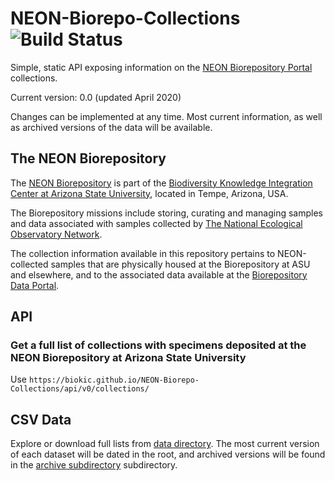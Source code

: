 # NEON-Biorepo-Collections ![Build Status](https://travis-ci.com/BioKIC/NEON-Biorepo-Collections.svg?branch=api)

Simple, static API exposing information on the [NEON Biorepository Portal](https://biorepo.neonscience.org/) collections.

Current version: 0.0 (updated April 2020)

Changes can be implemented at any time. Most current information, as well as archived versions of the data will be available.

## The NEON Biorepository

The [NEON Biorepository](https://biorepo.neonscience.org/) is part of the [Biodiversity Knowledge Integration Center at Arizona State University](https://biokic.asu.edu/), located in Tempe, Arizona, USA.

The Biorepository missions include storing, curating and managing samples and data associated with samples collected by [The National Ecological Observatory Network](https://www.neonscience.org/).

The collection information available in this repository pertains to NEON-collected samples that are physically housed at the Biorepository at ASU and elsewhere, and to the associated data available at the [Biorepository Data Portal](https://biorepo.neonscience.org/).

## API

### Get a full list of collections with specimens deposited at the NEON Biorepository at Arizona State University

Use `https://biokic.github.io/NEON-Biorepo-Collections/api/v0/collections/`

## CSV Data

Explore or download full lists from [data directory](https://github.com/BioKIC/NEON-Biorepo-Collections/tree/master/data). The most current version of each dataset will be dated in the root, and archived versions will be found in the [archive subdirectory](https://github.com/BioKIC/NEON-Biorepo-Collections/tree/master/data/archive/) subdirectory.